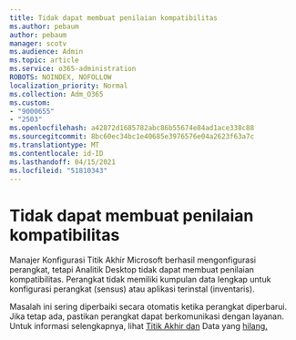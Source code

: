 ```yaml
---
title: Tidak dapat membuat penilaian kompatibilitas
ms.author: pebaum
author: pebaum
manager: scotv
ms.audience: Admin
ms.topic: article
ms.service: o365-administration
ROBOTS: NOINDEX, NOFOLLOW
localization_priority: Normal
ms.collection: Adm_O365
ms.custom:
- "9000655"
- "2503"
ms.openlocfilehash: a42872d1685782abc86b55674e84ad1ace338c88
ms.sourcegitcommit: 8bc60ec34bc1e40685e3976576e04a2623f63a7c
ms.translationtype: MT
ms.contentlocale: id-ID
ms.lasthandoff: 04/15/2021
ms.locfileid: "51810343"
---
```

# <a name="cant-create-a-compatibility-assessment"></a>Tidak dapat membuat penilaian kompatibilitas

Manajer Konfigurasi Titik Akhir Microsoft berhasil mengonfigurasi perangkat, tetapi Analitik Desktop tidak dapat membuat penilaian kompatibilitas. Perangkat tidak memiliki kumpulan data lengkap untuk konfigurasi perangkat (sensus) atau aplikasi terinstal (inventaris).

Masalah ini sering diperbaiki secara otomatis ketika perangkat diperbarui. Jika tetap ada, pastikan perangkat dapat berkomunikasi dengan layanan. Untuk informasi selengkapnya, lihat [Titik Akhir dan](https://docs.microsoft.com/configmgr/desktop-analytics/enable-data-sharing#endpoints) Data yang [hilang.](https://docs.microsoft.com/configmgr/desktop-analytics/monitor-connection-health#missing-data)
